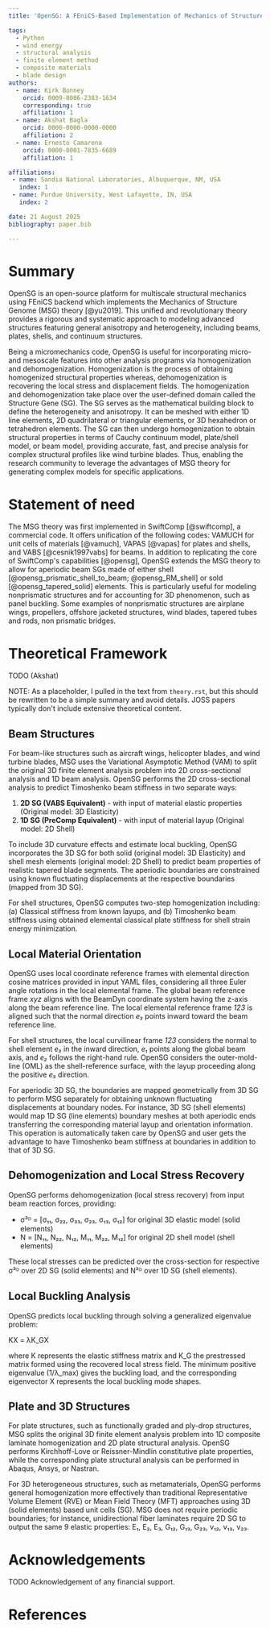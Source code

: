 ```yaml
---
title: 'OpenSG: A FEniCS-Based Implementation of Mechanics of Structure Gene with Empahsis on Aperiodic Beams'

tags:
  - Python
  - wind energy
  - structural analysis
  - finite element method
  - composite materials
  - blade design
authors:
  - name: Kirk Bonney
    orcid: 0009-0006-2383-1634
    corresponding: true
    affiliation: 1
  - name: Akshat Bagla
    orcid: 0000-0000-0000-0000
    affiliation: 2
  - name: Ernesto Camarena
    orcid: 0000-0001-7835-6689
    affiliation: 1

affiliations:
 - name: Sandia National Laboratories, Albuquerque, NM, USA
   index: 1
 - name: Purdue University, West Lafayette, IN, USA
   index: 2

date: 21 August 2025
bibliography: paper.bib

---
```


# Summary

OpenSG is an open-source platform for multiscale structural mechanics using FEniCS backend which implements the Mechanics of Structure Genome (MSG) theory [@yu2019]. This unified and revolutionary theory provides a rigorous and systematic approach to modeling advanced structures featuring general anisotropy and heterogeneity, including beams, plates, shells, and continuum structures.

Being a micromechanics code, OpenSG is useful for incorporating micro- and mesoscale features into other analysis programs via homogenization and dehomogenization. Homogenization is the process of obtaining homogenized structural properties whereas, dehomogenization is recovering the local stress and displacement fields. The homogenization and dehomogenization take place over the user-defined domain called the Structure Gene (SG). The SG serves as the mathematical building block to define the heterogeneity and anisotropy. It can be meshed with either 1D line elements, 2D quadrilateral or triangular elements, or 3D hexahedron or tetrahedron elements. The SG can then undergo homogenization to obtain structural properties in terms of Cauchy continuum model, plate/shell model, or beam model, providing accurate, fast, and precise analysis for complex structural profiles like wind turbine blades. Thus, enabling the research community to leverage the advantages of MSG theory for generating complex models for specific applications. 

# Statement of need

The MSG theory was first implemented in SwiftComp [@swiftcomp], a commercial code. It offers unification of the following codes: VAMUCH for unit cells of materials [@vamuch], VAPAS [@vapas] for plates and shells, and VABS [@cesnik1997vabs] for beams. In addition to replicating the core of SwiftComp's capabilities [@opensg], OpenSG extends the MSG theory to allow for aperiodic beam SGs made of either shell [@opensg_prismatic_shell_to_beam; @opensg_RM_shell] or sold [@opensg_tapered_solid] elements. This is particularly useful for modeling nonprismatic structures and for accounting for 3D phenomenon, such as panel buckling. Some examples of nonprismatic structures are airplane wings, propellers, offshore jacketed structures, wind blades, tapered tubes and rods, non prismatic bridges. 


# Theoretical Framework

TODO (Akshat) 

NOTE: As a placeholder, I pulled in the text from `theory.rst`, but this should be rewritten to be a simple summary and avoid details. JOSS papers typically don't include extensive theoretical content.

## Beam Structures

For beam-like structures such as aircraft wings, helicopter blades, and wind turbine blades, MSG uses the Variational Asymptotic Method (VAM) to split the original 3D finite element analysis problem into 2D cross-sectional analysis and 1D beam analysis. OpenSG performs the 2D cross-sectional analysis to predict Timoshenko beam stiffness in two separate ways:

1. **2D SG (VABS Equivalent)** - with input of material elastic properties (Original model: 3D Elasticity)
2. **1D SG (PreComp Equivalent)** - with input of material layup (Original model: 2D Shell)

To include 3D curvature effects and estimate local buckling, OpenSG incorporates the 3D SG for both solid (original model: 3D Elasticity) and shell mesh elements (original model: 2D Shell) to predict beam properties of realistic tapered blade segments. The aperiodic boundaries are constrained using known fluctuating displacements at the respective boundaries (mapped from 3D SG).

For shell structures, OpenSG computes two-step homogenization including: (a) Classical stiffness from known layups, and (b) Timoshenko beam stiffness using obtained elemental classical plate stiffness for shell strain energy minimization.

## Local Material Orientation

OpenSG uses local coordinate reference frames with elemental direction cosine matrices provided in input YAML files, considering all three Euler angle rotations in the local elemental frame. The global beam reference frame *xyz* aligns with the BeamDyn coordinate system having the z-axis along the beam reference line. The local elemental reference frame *123* is aligned such that the normal direction *e₃* points inward toward the beam reference line.

For shell structures, the local curvilinear frame *123* considers the normal to shell element *e₃* in the inward direction, *e₁* points along the global beam axis, and *e₂* follows the right-hand rule. OpenSG considers the outer-mold-line (OML) as the shell-reference surface, with the layup proceeding along the positive *e₃* direction.

For aperiodic 3D SG, the boundaries are mapped geometrically from 3D SG to perform MSG separately for obtaining unknown fluctuating displacements at boundary nodes. For instance, 3D SG (shell elements) would map 1D SG (line elements) boundary meshes at both aperiodic ends transferring the corresponding material layup and orientation information. This operation is automatically taken care by OpenSG and user gets the advantage to have Timoshenko beam stiffness at boundaries in addition to that of 3D SG.

## Dehomogenization and Local Stress Recovery

OpenSG performs dehomogenization (local stress recovery) from input beam reaction forces, providing:

- σ³ᴰ = [σ₁₁, σ₂₂, σ₃₃, σ₂₃, σ₁₃, σ₁₂] for original 3D elastic model (solid elements)
- N = [N₁₁, N₂₂, N₁₂, M₁₁, M₂₂, M₁₂] for original 2D shell model (shell elements)

These local stresses can be predicted over the cross-section for respective σ³ᴰ over 2D SG (solid elements) and N²ᴰ over 1D SG (shell elements).

## Local Buckling Analysis

OpenSG predicts local buckling through solving a generalized eigenvalue problem:

KX = λK_GX

where K represents the elastic stiffness matrix and K_G the prestressed matrix formed using the recovered local stress field. The minimum positive eigenvalue (1/λ_max) gives the buckling load, and the corresponding eigenvector X represents the local buckling mode shapes.

## Plate and 3D Structures

For plate structures, such as functionally graded and ply-drop structures, MSG splits the original 3D finite element analysis problem into 1D composite laminate homogenization and 2D plate structural analysis. OpenSG performs Kirchhoff-Love or Reissner-Mindlin constitutive plate properties, while the corresponding plate structural analysis can be performed in Abaqus, Ansys, or Nastran.

For 3D heterogeneous structures, such as metamaterials, OpenSG performs general homogenization more effectively than traditional Representative Volume Element (RVE) or Mean Field Theory (MFT) approaches using 3D (solid elements) based unit cells (SG). MSG does not require periodic boundaries; for instance, unidirectional fiber laminates require 2D SG to output the same 9 elastic properties: E₁, E₂, E₃, G₁₂, G₁₃, G₂₃, ν₁₂, ν₁₃, ν₂₃.

# Acknowledgements
TODO Acknowledgement of any financial support.

# References 


